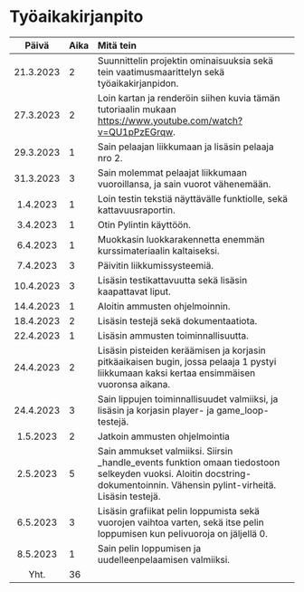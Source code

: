 # Työaikakirjanpito

| Päivä | Aika | Mitä tein |
| :----:|:-----| :-----|
| 21.3.2023 | 2 | Suunnittelin projektin ominaisuuksia sekä tein vaatimusmaarittelyn sekä työaikakirjanpidon. |
| 27.3.2023 | 2 | Loin kartan ja renderöin siihen kuvia tämän tutoriaalin mukaan https://www.youtube.com/watch?v=QU1pPzEGrqw. |
| 29.3.2023 | 1 | Sain pelaajan liikkumaan ja lisäsin pelaaja nro 2. |
| 31.3.2023 | 3 | Sain molemmat pelaajat liikkumaan vuoroillansa, ja sain vuorot vähenemään. |
| 1.4.2023 | 1 | Loin testin tekstiä näyttävälle funktiolle, sekä kattavuusraportin. |
| 3.4.2023 | 1 | Otin Pylintin käyttöön. |
| 6.4.2023 | 1 | Muokkasin luokkarakennetta enemmän kurssimateriaalin kaltaiseksi. |
| 7.4.2023 | 3 | Päivitin liikkumissysteemiä. |
| 10.4.2023 | 3 | Lisäsin testikattavuutta sekä lisäsin kaapattavat liput. |
| 14.4.2023 | 1 | Aloitin ammusten ohjelmoinnin. |
| 18.4.2023 | 2 | Lisäsin testejä sekä dokumentaatiota. |
| 22.4.2023 | 1 | Lisäsin ammusten toiminnallisuutta. |
| 24.4.2023 | 2 | Lisäsin pisteiden keräämisen ja korjasin pitkäaikaisen bugin, jossa pelaaja 1 pystyi liikkumaan kaksi kertaa ensimmäisen vuoronsa aikana. |
| 24.4.2023 | 3 | Sain lippujen toiminnallisuudet valmiiksi, ja lisäsin ja korjasin player- ja game_loop- testejä. |
| 1.5.2023 | 2 | Jatkoin ammusten ohjelmointia |
| 2.5.2023 | 5 | Sain ammukset valmiiksi. Siirsin _handle_events funktion omaan tiedostoon selkeyden vuoksi. Aloitin docstring-dokumentoinnin. Vähensin pylint-virheitä. Lisäsin testejä. |
| 6.5.2023 | 3 | Lisäsin grafiikat pelin loppumista sekä vuorojen vaihtoa varten, sekä itse pelin loppumisen kun pelivuoroja on jäljellä 0. |
| 8.5.2023 | 1 | Sain pelin loppumisen ja uudelleenpelaamisen valmiiksi. |
| Yht. | 36 | |